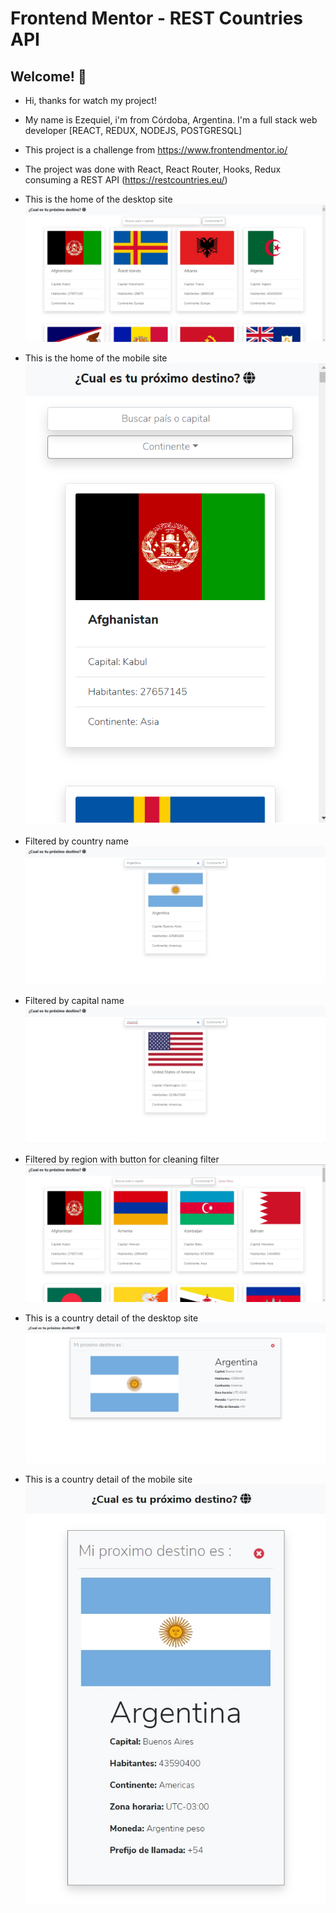 # Frontend Mentor - REST Countries API



## Welcome! 👋

- Hi, thanks for watch my project! 
- My name is Ezequiel, i'm from Córdoba, Argentina. I'm a full stack web developer [REACT, REDUX, NODEJS, POSTGRESQL]
- This project is a challenge from https://www.frontendmentor.io/
- The project was done with React, React Router, Hooks, Redux consuming a REST API (https://restcountries.eu/)

- This is the home of the desktop site  
![Design preview for the REST Countries API with color theme switcher coding challenge](./screenshots/SitioEze.jpg)

- This is the home of the mobile site  <br/>
![Design preview for the REST Countries API with color theme switcher coding challenge](./screenshots/SitioEze5.jpg)

- Filtered by country name  
![Design preview for the REST Countries API with color theme switcher coding challenge](./screenshots/SitioEze2.jpg)

- Filtered by capital name  
![Design preview for the REST Countries API with color theme switcher coding challenge](./screenshots/SitioEze3.jpg)

- Filtered by region with button for cleaning filter  
![Design preview for the REST Countries API with color theme switcher coding challenge](./screenshots/SitioEze4.jpg)

- This is a country detail of the desktop site  
![Design preview for the REST Countries API with color theme switcher coding challenge](./screenshots/SitioEze7.png)

- This is a country detail of the mobile site  
![Design preview for the REST Countries API with color theme switcher coding challenge](./screenshots/SitioEze6.png)
